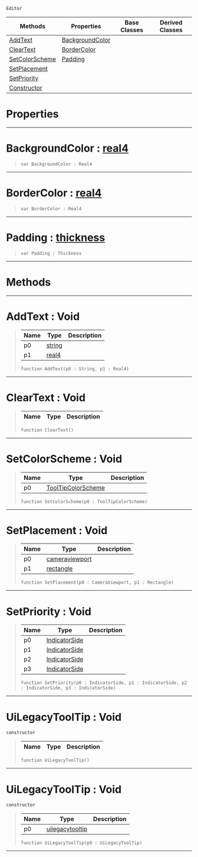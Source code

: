  `Editor`

|Methods|Properties|Base Classes|Derived Classes|
|---|---|---|---|
|[ AddText](https://github.com/ZilchEngine/ZilchDocs/blob/master/code_reference/class_reference/uilegacytooltip.markdown#addtext-void)|[ BackgroundColor](https://github.com/ZilchEngine/ZilchDocs/blob/master/code_reference/class_reference/uilegacytooltip.markdown#backgroundcolor-zilch-eng)| | |
|[ ClearText](https://github.com/ZilchEngine/ZilchDocs/blob/master/code_reference/class_reference/uilegacytooltip.markdown#cleartext-void)|[ BorderColor](https://github.com/ZilchEngine/ZilchDocs/blob/master/code_reference/class_reference/uilegacytooltip.markdown#bordercolor-zilch-engine)| | |
|[ SetColorScheme](https://github.com/ZilchEngine/ZilchDocs/blob/master/code_reference/class_reference/uilegacytooltip.markdown#setcolorscheme-void)|[ Padding](https://github.com/ZilchEngine/ZilchDocs/blob/master/code_reference/class_reference/uilegacytooltip.markdown#padding-zilch-engine-docu)| | |
|[ SetPlacement](https://github.com/ZilchEngine/ZilchDocs/blob/master/code_reference/class_reference/uilegacytooltip.markdown#setplacement-void)| | | |
|[ SetPriority](https://github.com/ZilchEngine/ZilchDocs/blob/master/code_reference/class_reference/uilegacytooltip.markdown#setpriority-void)| | | |
|[ Constructor](https://github.com/ZilchEngine/ZilchDocs/blob/master/code_reference/class_reference/uilegacytooltip.markdown#uilegacytooltip-void)| | | |


 #  Properties


---  
 #  BackgroundColor : [real4](https://github.com/ZilchEngine/ZilchDocs/blob/master/code_reference/nada_base_types/real4.markdown)

> 
> ``` lang=cpp, name=Nada
> var BackgroundColor : Real4


---  
 #  BorderColor : [real4](https://github.com/ZilchEngine/ZilchDocs/blob/master/code_reference/nada_base_types/real4.markdown)

> 
> ``` lang=cpp, name=Nada
> var BorderColor : Real4


---  
 #  Padding : [thickness](https://github.com/ZilchEngine/ZilchDocs/blob/master/code_reference/class_reference/thickness.markdown)

> 
> ``` lang=cpp, name=Nada
> var Padding : Thickness


---  
 #  Methods


---  
 #  AddText : Void

> 
> |Name|Type|Description|
> |---|---|---|
> |p0|[string](https://github.com/ZilchEngine/ZilchDocs/blob/master/code_reference/nada_base_types/string.markdown)| |
> |p1|[real4](https://github.com/ZilchEngine/ZilchDocs/blob/master/code_reference/nada_base_types/real4.markdown)| |
> ``` lang=cpp, name=Nada
> function AddText(p0 : String, p1 : Real4)
> ``` 


---  
 #  ClearText : Void

> 
> |Name|Type|Description|
> |---|---|---|
> ``` lang=cpp, name=Nada
> function ClearText()
> ``` 


---  
 #  SetColorScheme : Void

> 
> |Name|Type|Description|
> |---|---|---|
> |p0|[ToolTipColorScheme](https://github.com/ZilchEngine/ZilchDocs/blob/master/code_reference/enum_reference.markdown#tooltipcolorscheme)| |
> ``` lang=cpp, name=Nada
> function SetColorScheme(p0 : ToolTipColorScheme)
> ``` 


---  
 #  SetPlacement : Void

> 
> |Name|Type|Description|
> |---|---|---|
> |p0|[cameraviewport](https://github.com/ZilchEngine/ZilchDocs/blob/master/code_reference/class_reference/cameraviewport.markdown)| |
> |p1|[rectangle](https://github.com/ZilchEngine/ZilchDocs/blob/master/code_reference/class_reference/rectangle.markdown)| |
> ``` lang=cpp, name=Nada
> function SetPlacement(p0 : CameraViewport, p1 : Rectangle)
> ``` 


---  
 #  SetPriority : Void

> 
> |Name|Type|Description|
> |---|---|---|
> |p0|[IndicatorSide](https://github.com/ZilchEngine/ZilchDocs/blob/master/code_reference/enum_reference.markdown#indicatorside)| |
> |p1|[IndicatorSide](https://github.com/ZilchEngine/ZilchDocs/blob/master/code_reference/enum_reference.markdown#indicatorside)| |
> |p2|[IndicatorSide](https://github.com/ZilchEngine/ZilchDocs/blob/master/code_reference/enum_reference.markdown#indicatorside)| |
> |p3|[IndicatorSide](https://github.com/ZilchEngine/ZilchDocs/blob/master/code_reference/enum_reference.markdown#indicatorside)| |
> ``` lang=cpp, name=Nada
> function SetPriority(p0 : IndicatorSide, p1 : IndicatorSide, p2 : IndicatorSide, p3 : IndicatorSide)
> ``` 


---  
 #  UiLegacyToolTip : Void

 `constructor`

> 
> |Name|Type|Description|
> |---|---|---|
> ``` lang=cpp, name=Nada
> function UiLegacyToolTip()
> ``` 


---  
 #  UiLegacyToolTip : Void

 `constructor`

> 
> |Name|Type|Description|
> |---|---|---|
> |p0|[uilegacytooltip](https://github.com/ZilchEngine/ZilchDocs/blob/master/code_reference/class_reference/uilegacytooltip.markdown)| |
> ``` lang=cpp, name=Nada
> function UiLegacyToolTip(p0 : UiLegacyToolTip)
> ``` 


---  
 

 